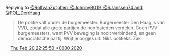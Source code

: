 Replying to [@RolfvanZutphen, @JohnnyBG19, @SJanssen74 and @POL\_DenHaag](https://twitter.com/RolfvanZutphen/status/1230600606961852431)

> De politie valt onder de burgemeester\. Burgemeester Den Haag is van VVD, zodat alle grote partijen de hoofdsteden verdelen\. Geen PVV burgemeesters, want PVV beweging is nooit verbindend, en geen democratische partij\.  Wrijf je oogjes uit\. Niks politieks\. Zak

<img src="../../media/tweet.ico" width="12" /> [Thu Feb 20 22:25:50 +0000 2020](https://twitter.com/DromerDenker/status/1230619598808113153)